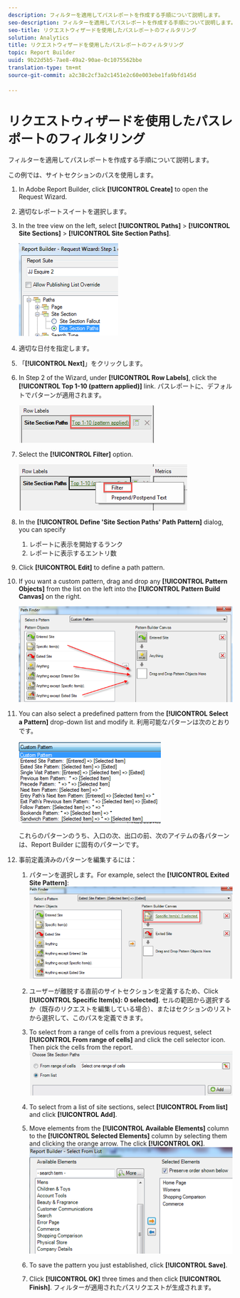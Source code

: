 ```yaml
---
description: フィルターを適用してパスレポートを作成する手順について説明します。
seo-description: フィルターを適用してパスレポートを作成する手順について説明します。
seo-title: リクエストウィザードを使用したパスレポートのフィルタリング
solution: Analytics
title: リクエストウィザードを使用したパスレポートのフィルタリング
topic: Report Builder
uuid: 9b22d5b5-7ae8-49a2-90ae-0c1075562bbe
translation-type: tm+mt
source-git-commit: a2c38c2cf3a2c1451e2c60e003ebe1fa9bfd145d

---
```



# リクエストウィザードを使用したパスレポートのフィルタリング

フィルターを適用してパスレポートを作成する手順について説明します。

この例では、サイトセクションのパスを使用します。

1. In Adobe Report Builder, click **[!UICONTROL Create]** to open the Request Wizard.
1. 適切なレポートスイートを選択します。
1. In the tree view on the left, select **[!UICONTROL Paths]** &gt; **[!UICONTROL Site Sections]** &gt; **[!UICONTROL Site Section Paths]**.

   ![](assets/site_section_path_1.png)

1. 適切な日付を指定します。
1. 「**[!UICONTROL Next]**」をクリックします。
1. In Step 2 of the Wizard, under **[!UICONTROL Row Labels]**, click the **[!UICONTROL Top 1-10 (pattern applied)]** link. パスレポートに、デフォルトでパターンが適用されます。

   ![](assets/site_section_path_2.png)

1. Select the **[!UICONTROL Filter]** option.

   ![](assets/filter_option.png)

1. In the **[!UICONTROL Define 'Site Section Paths' Path Pattern]** dialog, you can specify
   1. レポートに表示を開始するランク
   1. レポートに表示するエントリ数
1. Click **[!UICONTROL Edit]** to define a path pattern.
1. If you want a custom pattern, drag and drop any **[!UICONTROL Pattern Objects]** from the list on the left into the **[!UICONTROL Pattern Build Canvas]** on the right.

   ![](assets/custom_pattern.png)

1. You can also select a predefined pattern from the **[!UICONTROL Select a Pattern]** drop-down list and modify it. 利用可能なパターンは次のとおりです。

   ![](assets/select_a_pattern.png)

   これらのパターンのうち、入口の次、出口の前、次のアイテムの各パターンは、Report Builder に固有のパターンです。
1. 事前定義済みのパターンを編集するには：
   1. パターンを選択します。For example, select the **[!UICONTROL Exited Site Pattern]**: ![](assets/exited_site_pattern.png)

   1. ユーザーが離脱する直前のサイトセクションを定義するため、Click **[!UICONTROL Specific Item(s): 0 selected]**. セルの範囲から選択するか（既存のリクエストを編集している場合）、またはセクションのリストから選択して、このパスを定義できます。
   1. To select from a range of cells from a previous request, select **[!UICONTROL From range of cells]** and click the cell selector icon. Then pick the cells from the report. ![](assets/choose_site_section_paths.png)

   1. To select from a list of site sections, select **[!UICONTROL From list]** and click **[!UICONTROL Add]**.
   1. Move elements from the **[!UICONTROL Available Elements]** column to the **[!UICONTROL Selected Elements]** column by selecting them and clicking the orange arrow. The click **[!UICONTROL OK]**. ![](assets/move_site_section_elements.png)

   1. To save the pattern you just established, click **[!UICONTROL Save]**.
   1. Click **[!UICONTROL OK]** three times and then click **[!UICONTROL Finish]**. フィルターが適用されたパスリクエストが生成されます。
